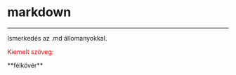 # markdown 

---

Ismerkedés az .md állomanyokkal.

<p style="color:red">Kiemelt szöveg: </p> **félkövér** 
